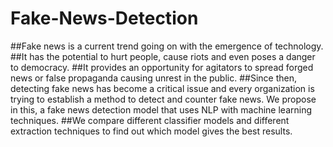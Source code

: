 # Fake-News-Detection
##Fake news is a current trend going on with the emergence of technology.
##It has the potential to hurt people, cause riots and even poses a danger to democracy.
##It provides an opportunity for agitators to spread forged news or false propaganda causing unrest in the public.
##Since then, detecting fake news has become a critical issue and every organization is trying to establish a method to detect and counter fake news. We propose in this, a fake news detection model that uses NLP with machine learning techniques.
##We compare different classifier models and different extraction techniques to find out which model gives the best results.
